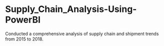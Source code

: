 # Supply_Chain_Analysis-Using-PowerBI
Conducted a comprehensive analysis of supply chain and shipment trends from 2015 to 2018.

